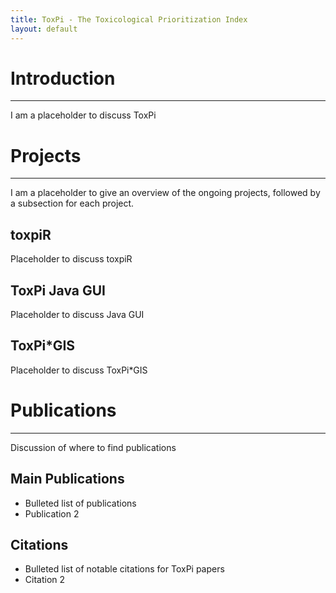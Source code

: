 ```yaml
---
title: ToxPi - The Toxicological Prioritization Index
layout: default
---
```


# Introduction

------------------------------------------------------------------------

I am a placeholder to discuss ToxPi

# Projects

------------------------------------------------------------------------

I am a placeholder to give an overview of the ongoing projects, followed by a subsection for each project.

## toxpiR

Placeholder to discuss toxpiR

## ToxPi Java GUI

Placeholder to discuss Java GUI

## ToxPi\*GIS

Placeholder to discuss ToxPi\*GIS

# Publications

------------------------------------------------------------------------

Discussion of where to find publications

## Main Publications

-   Bulleted list of publications
-   Publication 2

## Citations

-   Bulleted list of notable citations for ToxPi papers
-   Citation 2
